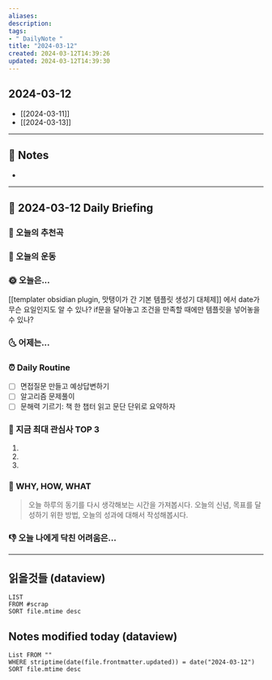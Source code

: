 ```yaml
---
aliases: 
description:
tags:
- " DailyNote "
title: "2024-03-12"
created: 2024-03-12T14:39:26
updated: 2024-03-12T14:39:30
---
```


## 2024-03-12

- [[2024-03-11]] 
- [[2024-03-13]]

---

## 📝 Notes

- 


---

## 📅 2024-03-12 Daily Briefing

### 🎵 오늘의 추천곡

### 🏃 오늘의 운동

### 🌞 오늘은...

[[templater obsidian plugin, 맛탱이가 간 기본 템플릿 생성기 대체제]] 에서 date가 무슨 요일인지도 알 수 있나? if문을 달아놓고 조건을 만족할 때에만 템플릿을 넣어놓을 수 있나?

### 🌜 어제는...

### ⏰ Daily Routine

- [ ] 면접질문 만들고 예상답변하기
- [ ] 알고리즘 문제풀이
- [ ] 문해력 기르기: 책 한 챕터 읽고 문단 단위로 요약하자

### 🧠 지금 최대 관심사 TOP 3

1. 
2. 
3. 

### 🚀 WHY, HOW, WHAT

> 오늘 하루의 동기를 다시 생각해보는 시간을 가져봅시다. 오늘의 신념, 목표를 달성하기 위한 방법, 오늘의 성과에 대해서 작성해봅시다.

### 👎 오늘 나에게 닥친 어려움은...

---

## 읽을것들 (dataview)

```dataview
LIST
FROM #scrap
SORT file.mtime desc
```

## Notes modified today (dataview)

```dataview
List FROM "" 
WHERE striptime(date(file.frontmatter.updated)) = date("2024-03-12") 
SORT file.mtime desc
```
